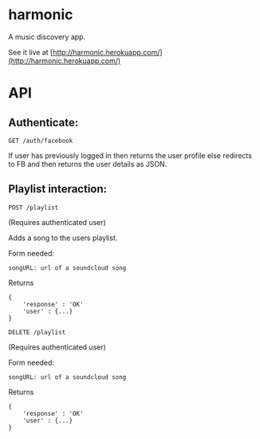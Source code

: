 harmonic
========

A music discovery app.

See it live at [http://harmonic.herokuapp.com/](http://harmonic.herokuapp.com/)


API
====


## Authenticate:

`GET /auth/facebook`

If user has previously logged in then returns the user profile else redirects to FB and then returns the user details as JSON.

## Playlist interaction:

`POST /playlist`

(Requires authenticated user)

Adds a song to the users playlist.

Form needed:

    songURL: url of a soundcloud song

Returns

	{
		'response' : 'OK'
		'user' : {...}
	}

`DELETE /playlist`

(Requires authenticated user)

Form needed:

    songURL: url of a soundcloud song

Returns

	{
		'response' : 'OK'
		'user' : {...}
	}
